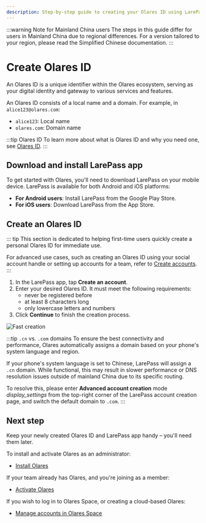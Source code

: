 ```yaml
---
description: Step-by-step guide to creating your Olares ID using LarePass mobile app.
---
```

:::warning Note for Mainland China users
The steps in this guide differ for users in Mainland China due to regional differences. For a version tailored to your region, please read the Simplified Chinese documentation.
:::
# Create Olares ID

An Olares ID is a unique identifier within the Olares ecosystem, serving as your digital identity and gateway to various services and features.

An Olares ID consists of a local name and a domain. For example, in `alice123@olares.com`:
- `alice123`: Local name
- `olares.com`: Domain name

:::tip Olares ID
To learn more about what is Olares ID and why you need one, see [Olares ID](../concepts/olares-id.md).
:::
## Download and install LarePass app

To get started with Olares, you'll need to download LarePass on your mobile device. LarePass is available for both Android and iOS platforms:

* **For Android users**: Install LarePass from the Google Play Store.
* **For iOS users**: Download LarePass from the App Store.

## Create an Olares ID

::: tip
This section is dedicated to helping first-time users quickly create a personal Olares ID for immediate use. 

For advanced use cases, such as creating an Olares ID using your social account handle or setting up accounts for a team, refer to [Create accounts](../larepass/create-account.md).
:::

1. In the LarePass app, tap **Create an account**.
2. Enter your desired Olares ID. It must meet the following requirements:
   * never be registered before
   * at least 8 characters long
   * only lowercase letters and numbers
3. Click **Continue** to finish the creation process.

![Fast creation](/images/manual/get-started/create-olares-id.png)

:::tip `.cn` vs. `.com` domains
To ensure the best connectivity and performance, Olares automatically assigns a domain based on your phone's system language and region.

If your phone's system language is set to Chinese, LarePass will assign a `.cn` domain. While functional, this may result in slower performance or DNS resolution issues outside of mainland China due to its specific routing.

To resolve this, please enter **Advanced account creation** mode <i class="material-symbols-outlined">display_settings</i> from the top-right corner of the LarePass account creation page, and switch the default domain to `.com`.
:::

## Next step

Keep your newly created Olares ID and LarePass app handy – you'll need them later.

To install and activate Olares as an administrator:
- [Install Olares](./install-olares)

If your team already has Olares, and you're joining as a member:
- [Activate Olares](./activate-olares)

If you wish to log in to Olares Space, or creating a cloud-based Olares:
- [Manage accounts in Olares Space](../../space/manage-accounts) 